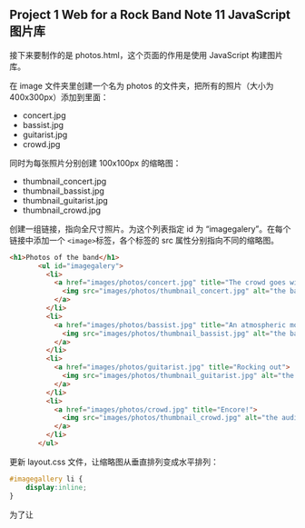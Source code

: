 ## Project 1 Web for a Rock Band Note 11 JavaScript 图片库

接下来要制作的是 photos.html，这个页面的作用是使用 JavaScript 构建图片库。

在 image 文件夹里创建一个名为 photos 的文件夹，把所有的照片（大小为 400x300px）添加到里面：

- concert.jpg
- bassist.jpg
- guitarist.jpg
- crowd.jpg

同时为每张照片分别创建 100x100px 的缩略图：

- thumbnail_concert.jpg
- thumbnail_bassist.jpg
- thumbnail_guitarist.jpg
- thumbnail_crowd.jpg

创建一组链接，指向全尺寸照片。为这个列表指定 id 为 “imagegalery”。在每个链接中添加一个 `<image>`标签，各个标签的 src 属性分别指向不同的缩略图。

```html
<h1>Photos of the band</h1>
       <ul id="imagegalery">
         <li>
           <a href="images/photos/concert.jpg" title="The crowd goes wild">
             <img src="images/photos/thumbnail_concert.jpg" alt="the band in concert" />
           </a>
         </li>
         <li>
           <a href="images/photos/bassist.jpg" title="An atmospheric moment">
             <img src="images/photos/thumbnail_bassist.jpg" alt="the bassist" />
           </a>
         </li>
         <li>
           <a href="images/photos/guitarist.jpg" title="Rocking out">
             <img src="images/photos/thumbnail_guitarist.jpg" alt="the guitarist" />
           </a>
         </li>
         <li>
           <a href="images/photos/crowd.jpg" title="Encore!">
             <img src="images/photos/thumbnail_crowd.jpg" alt="the audience" />
           </a>
         </li>
       </ul>
```

更新 layout.css 文件，让缩略图从垂直排列变成水平排列：

```css
#imagegallery li {
    display:inline;
}
```

为了让